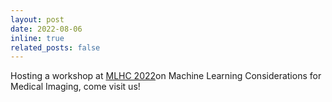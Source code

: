 ```yaml
---
layout: post
date: 2022-08-06
inline: true
related_posts: false
---
```


Hosting a workshop at <a href="https://www.mlforhc.org/2022-conference">MLHC 2022</a>on Machine Learning Considerations for Medical Imaging, come visit us!
